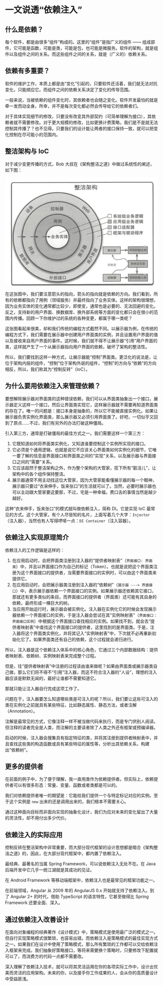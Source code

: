 # 一文说透“依赖注入”

## 什么是依赖？

每个软件，都是由很多“组件”构成的。这里的“组件”是指广义的组件 —— 组成部件，它可能是函数，可能是类，可能是包，也可能是微服务。软件的架构，就是组件以及组件之间的关系。而这些组件之间的关系，就是（广义的）依赖关系。

## 依赖有多重要？

软件的维护工作，本质上都是由“变化”引起的，只要软件还活着，我们就无法对抗变化，只能顺应它。而组件之间的依赖关系决定了变化的传导范围。

一般来说，当被依赖的组件变化时，其依赖者也会随之变化。软件开发最怕的就是牵一发而动全身。所幸，并不是每次变化都必然会传导给它的依赖者们。

对于具体实现细节的修改，只要没有改变其外部契约（可简单理解为接口），其依赖者就不需要修改。对于更大规模的修改，比如更换计费策略，我们是不是就无法控制其传播了？也不见得。只要我们的设计能让两者的接口保持一致，就可以把变化控制在尽可能小的范围内。

## 整洁架构与 IoC

对于减少变更传播的方式，Bob 大叔在《架构整洁之道》中做过系统性的阐述，如下图：

![整洁架构](.一文说透“依赖注入”_images/整洁架构.png)

在这张图中，我们要注意箭头的指向，箭头的指向就是依赖的方向。我们看到，所有的依赖都指向了用例（领域服务）并最终指向了业务实体。这样的架构很理想，因为业务实体的变化通常都比较少，即使变，通常也是必要的、无法回避的变化。反之，支持新的用户界面、换数据库、换外部系统等方面的变化都只会在很小的范围内传播。回顾一下你维护过的系统的各种变更，都属于哪一类呢？

这张图看起来很美，却和我们传统的编程方式截然不同。以展示器为例，在传统的编程方式下，我们需要在展示器中创建用户界面类的实例，并且设置用户界面的值以及接收来自用户界面的事件。这时候，我们就不得不让展示器“引用”用户界面的类，这样就产生了一个从展示器指向用户界面的依赖，破坏了架构的整洁性。

所以，我们要找到这样一种方式，让展示器能“控制”界面类。更泛化的说法是，让位于架构内层的组件，“控制”位于架构外层的组件，“控制”的方向与“依赖”的方向相反，所以，我们称其为“控制反转”（IoC）。

## 为什么要用依赖注入来管理依赖？

要想解除展示器对界面类的这种错误依赖，我们可以从界面类抽象出一个接口，展示器定义这样一个接口，然后让界面类实现它，这样展示器就不需要再知道界面类的存在了。唯一的问题是：接口本身是抽象的，所以它不能被直接实例化。如果让展示器负责实例化界面类，那么展示器又必须引用界面类了。好吧，一切似乎又回到了原点……不过，我们有另外的办法打破这种僵局。

引入第三方，通常是打破僵局的最佳方式之一。我们需要这样一个第三方：

1. 它既知道如何将界面类实例化，又知道谁要控制这个实例所实现的接口。
1. 它必须是个通用逻辑，也就是说它不应该关心界面类如何实例化的细节，它唯一要了解的信息是界面接口和界面类之间的“实现”关系，以及展示器与界面接口之间的“需要”关系。
1. 它应该超然于整洁架构之外，作为整个架构的大管家，揽下所有“脏活儿”，让架构中的各个组件保持整洁。
1. 展示器通常不用主动找这位大管家，因为大管家能看懂展示器的每一个眼神，展示器只要过“衣来伸手，饭来张口”的生活就可以了。当然，必要时展示器也可以主动跟大管家要这要那，不过，宅是一种幸福，费口舌的事情当然是越少越好。

这种“衣来伸手，饭来张口”的模式就叫做依赖注入，简称 DI。它是实现 IoC 最常见的方式。这个大管家，有个人尽皆知的名片，上面写着几个大字：`Injector`（注入器），当然也有人写得啰嗦一点：`DI Container`（注入容器）。

## 依赖注入实现原理简介

依赖注入的工作逻辑是这样的：

1. 在应用启动时，会把界面类注册到注入器的“提供者映射表”（`界面接口: 界面类`）中，并且以界面接口作为自己的标记（Token）。也就是说把这个界面类注册为这个界面接口的提供者，当需要界面接口的实例时，可以由这个界面类来提供它。
1. 在应用启动时，会把展示器类注册到注入器的“依赖树”（`展示器 ---> 界面接口`）中，表示展示器依赖一个界面接口的实例。如果展示器还依赖其它接口，那就还有更多类似的条目。而界面接口的提供者（界面类）还可能有其自身的依赖，最终形成一棵巨大的树。
1. 当应用开始运行时，展示器会被实例化。注入器在实例化它的时候会发现展示器依赖一个界面接口的实例，于是注入器会尝试在其“实例映射表”（`界面接口：界面接口实例`）中根据这个界面接口查找相应的实例。如果找不到，就会去“提供者映射表”中查找这个界面接口的提供者，这里找到的是界面类。于是，注入器将这个界面类实例化，并将其记入“实例映射表”中，下次就不必再重新初始化它了。如果界面类还有自己的依赖，这个过程就会递归进行。

所以，注入器是这个依赖注入体系中的核心角色，它通过三个内部数据结构：提供者映射表、依赖树、实例映射表来完成整个过程。

但是，往“提供者映射表”中注册的过程该由谁来做呢？如果由界面类或展示器类自己做，那么它们将不得不“引用”注入器，而这不符合注入器的“人设”，理想的注入器应该是默默无闻的，最好让谁都不需要知道它。

那就只能让注入器自行完成这项工作了。

问题在于，注入器要怎么知道哪些类是可注入的呢？所以，我们要让这些可注入的类在实例化之前就具有某些特征，比如静态属性、静态方法，或者注解（Annotation）。

注解是最常见的方式，它像注释一样不被当做代码来执行，而是专门供别人阅读。但注释的读者完全是人类，而注解的主要读者除了人类之外还有框架或预编译器。

启动的时候，注入器会搜集具有指定特征的类，并将其注册到提供者映射表中，并且查找这些类的构造函数或具有某些特征的属性等，分析出其依赖关系，构建出“依赖树”。

## 更多的提供者

在前面的例子中，为了便于理解，我一直用类作为依赖提供者。但实际上，依赖提供者可以有很多形态：常量、变量、函数或者类都是可以的。

我们对依赖提供者唯一的期望是：它能给我们提供一个与特定标记对应的实例。至于这个实例是 `new` 出来的还是调用出来的，我们根本不需要关心。

通过这种面向目标而非面向实现的抽象化设计，我们为应对未来的变化留出了大量的灵活性，却不用付出多少代价。

## 依赖注入的实际应用

控制反转在整洁架构中非常重要，而大部分现代框架的设计思想都是暗合《架构整洁之道》的，因此，在大部分现代框架中，都内置了依赖注入。

最经典、最著名的当属 Spring Framework，可以说依赖注入无处不在。在 Java 后端开发中它几乎一统江湖就是其成功的见证。

在 Android Framework 等移动端框架中，依赖注入也是最常见的框架功能之一。

在前端领域，Angular 从 2009 年的 AngularJS 0.x 开始就支持了依赖注入。到了 Angular 2+ 的时代，借助 TypeScript 的语言特性，它甚至做得比 Spring Framework 还要全面、深入。

## 通过依赖注入改善设计

在面向对象编程的经典著作《设计模式》中，策略模式是使用最广泛的模式之一。但自行实现策略模式很繁琐，也容易出错。而依赖注入是策略模式的最佳实现方式之一。如果我们在设计中使用了策略模式，那么所有繁琐的工作都可以交给依赖注入框架来完成。我们抽象好策略接口，等将来需要换个策略时，只要修改下配置就可以了，而消费方的代码一点都不需要改。

深入理解了依赖注入技术，就可以将其灵活运用在你的各项实际工作中，设计出优美而灵活的应用架构。未来的你，以及接手你工作成果的人，会从你的高质量设计中受益匪浅。
